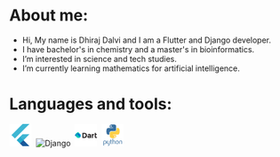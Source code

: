 # About me:
- Hi, My name is Dhiraj Dalvi and I am a Flutter and Django developer.
- I have bachelor's in chemistry and a master's in bioinformatics.
- I’m interested in science and tech studies.
- I’m currently learning mathematics for artificial intelligence.



# Languages and tools:
<img src="https://github.com/devicons/devicon/blob/master/icons/flutter/flutter-original.svg" title="Flutter" alt="Flutter" width="40" height="40"/>&nbsp;
<img src="https://static.djangoproject.com/img/logos/django-logo-positive.svg" title="Django" alt="Django" width="80" height="80"/>&nbsp;
<img src="https://github.com/devicons/devicon/blob/master/icons/dart/dart-original-wordmark.svg" title="Dart" alt="Dart" width="40" height="40"/>&nbsp;
<img src="https://github.com/devicons/devicon/blob/master/icons/python/python-original-wordmark.svg" title="Python" alt="Python" width="40" height="40"/>&nbsp;
<!---
dhirajdalvi79/dhirajdalvi79 is a ✨ special ✨ repository because its `README.md` (this file) appears on your GitHub profile.
You can click the Preview link to take a look at your changes.
--->
